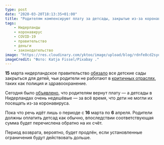 ```yaml
---
type: post
date: "2020-03-20T18:13:35+01:00"
title: "Родителям компенсируют плату за детсады, закрытые из-за коронавируса"
tags:
    - Нидерланды
    - коронавирус
    - COVID-19
    - правительство
    - деньги
    - законодательство
image: "https://res.cloudinary.com/yktoo/image/upload/blog/rdnfe8cd2syofgfsi4zw.jpg"
imageCredit: "Фото: Katja Fissel/Pixabay ."
---
```


**15** марта нидерландское правительство [обязало](0677) все детские сады закрыться для детей, чьи родители не работают в [критичных отраслях](https://www.rijksoverheid.nl/onderwerpen/coronavirus-covid-19/veelgestelde-vragen-over-coronavirus-en-kinderopvang/cruciale-beroepen), таких как полиция и здравоохранение.

Сегодня было [объявлено](https://nos.nl/artikel/2327783-ouders-krijgen-kosten-kinderopvang-terug-vanwege-coronacrisis.html), что родителям вернут плату — а детсады в Нидерландах очень недешёвые — за всё время, что дети не могли их посещать из-за коронавируса.

<!--more-->

Пока что речь идёт лишь о периоде с **16** марта по **6** апреля. Родители должны оплатить детсад как обычно, впоследствии соответствующая сумма будет перечислена обратно на их счёт.

Период возврата, вероятно, будет продлён, если установленные ограничения будут действовать дольше.
